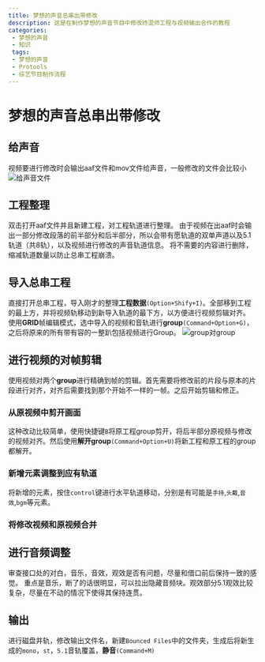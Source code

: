 ```yaml
---
title: 梦想的声音总串出带修改
description: 这是在制作梦想的声音节目中修改终混师工程与视频输出合作的教程
categories:
 - 梦想的声音
 - 知识
 tags: 
 - 梦想的声音
 - Protools
 - 综艺节目制作流程
---
```


# 梦想的声音总串出带修改

## 给声音
视频要进行修改时会输出aaf文件和mov文件给声音，一般修改的文件会比较小
![给声音文件]()

## 工程整理
双击打开aaf文件并且新建工程，对工程轨道进行整理。  由于视频在出aaf时会输出一部分修改段落的前半部分和后半部分，所以会带有愿轨道的双单声道以及5.1轨道（共8轨），以及视频进行修改的声音轨道信息。  将不需要的内容进行删除，缩减轨道数量以防止总串工程崩溃。

## 导入总串工程
直接打开总串工程，导入刚才的整理**工程数据**``(Option+Shify+I)``。全部移到工程的最上方，并将视频轨移动到新导入轨道的最下方，以方便进行视频剪辑对齐。  使用**GRID**帧编辑模式，选中导入的视频和音轨进行**group**``(Command+Option+G)``，之后将原来的所有带有容的一整趴包括视频进行Group。
![group对group]()

## 进行视频的对帧剪辑
使用视频对两个**group**进行精确到帧的剪辑。首先需要将修改前的片段与原本的片段进行对齐，对齐后需要找到那个开始不一样的一帧。之后开始剪辑和修正。

### 从原视频中剪开画面
这种改动比较简单，使用快捷键`B`将原工程group剪开，将后半部分原视频与修改的视频对齐。然后使用**解开group**``(Command+Option+U)``将新工程和原工程的group都解开。

### 新增元素调整到应有轨道
将新增的元素，按住``control``键进行水平轨道移动，分别是有可能是`手持`,`头戴`,`音效`,`bgm`等元素。

### 将修改视频和原视频合并

## 进行音频调整
审查接口处的对白，音乐，音效，观效是否有问题，尽量和借口前后保持一致的感觉。  重点是音乐，断了的话很明显，可以拉出隐藏音频块。观效部分5.1观效比较复杂，尽量在不动的情况下使得其保持连贯。

## 输出
进行磁盘并轨，修改输出文件名，新建`Bounced Files`中的文件夹，生成后将新生成的`mono`，`st`，`5.1`音轨覆盖，**静音**``(Command+M)``
